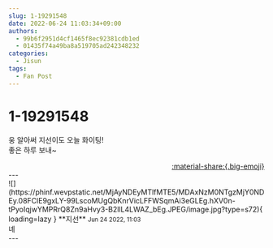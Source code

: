 ```yaml
---
slug: 1-19291548
date: 2022-06-24 11:03:34+09:00
authors:
  - 99b6f2951d4cf1465f8ec92381cdb1ed
  - 01435f74a49ba8a519705ad242348232
categories:
  - Jisun
tags:
  - Fan Post
---
```


# 1-19291548

<div class="post-container" markdown="1">
<div class="content-container md-sidebar__scrollwrap" markdown="1">

웅 알아써 지선이도 오늘 화이팅!<br>좋은 하루 보내~

</div>
</div>

<div style="text-align: right;" markdown="1">
<a href="https://weverse.io/fromis9/fanpost/1-19291548" style="text-align: right;">:material-share:{.big-emoji}</a>
</div>
---

<div class="comments-container md-sidebar__scrollwrap" markdown="1">
<div class="comment" markdown="1">
<div class='id-container' markdown="1">
![](https://phinf.wevpstatic.net/MjAyNDEyMTlfMTE5/MDAxNzM0NTgzMjY0NDEy.08FClE9gxLY-99LscoMUgQbKnrVicLFFWSqmAi3eGLEg.hXV0n-tPyoIqjwYMPRrQ8Zn9aHvy3-B2llL4LWAZ_bEg.JPEG/image.jpg?type=s72){ loading=lazy }
**<span class="artist">지선</span>** <small>Jun 24 2022, 11:03</small><br>
</div>
<div class='comment-body' markdown="1">
녜
</div>
</div>
</div>
---
